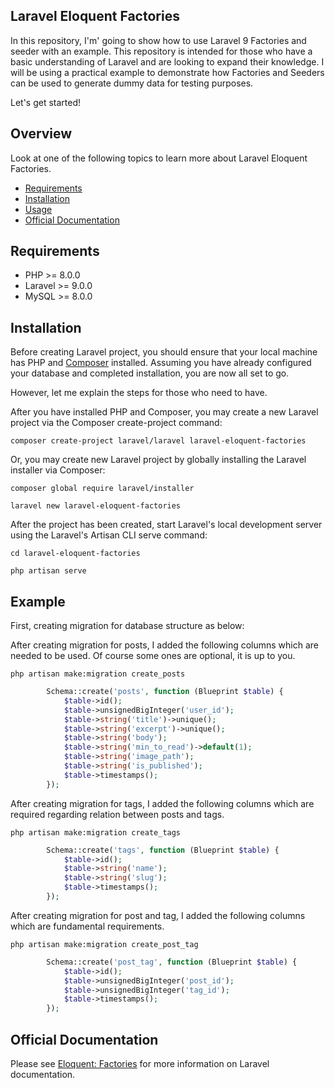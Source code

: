 ## Laravel Eloquent Factories

In this repository, I'm' going to show how to use Laravel 9 Factories and seeder with an example. This repository is intended for those who have a basic understanding of Laravel and are looking to expand their knowledge. I will be using a practical example to demonstrate how Factories and Seeders can be used to generate dummy data for testing purposes.

Let's get started!

## Overview

Look at one of the following topics to learn more about Laravel Eloquent Factories.

* [Requirements](#requirements)
* [Installation](#installation)
* [Usage](#usage)
* [Official Documentation](#official-documentation)


## Requirements
- PHP >= 8.0.0
- Laravel >= 9.0.0
- MySQL  >= 8.0.0

## Installation

Before creating Laravel project, you should ensure that your local machine has PHP and [Composer](https://getcomposer.org/) installed. Assuming you have already configured your database and completed installation, you are now all set to go.

However, let me explain the steps for those who need to have.

After you have installed PHP and Composer, you may create a new Laravel project via the Composer create-project command:

```shell
composer create-project laravel/laravel laravel-eloquent-factories
```

Or, you may create new Laravel project by globally installing the Laravel installer via Composer:

```shell
composer global require laravel/installer

laravel new laravel-eloquent-factories
```

After the project has been created, start Laravel's local development server using the Laravel's Artisan CLI serve command:

```shell
cd laravel-eloquent-factories

php artisan serve
```

## Example

First, creating migration for database structure as below:

After creating migration for posts, I added the following columns which are needed to be used. Of course some ones are optional, it is up to you.

```shell
php artisan make:migration create_posts
```

```php
        Schema::create('posts', function (Blueprint $table) {
            $table->id();
            $table->unsignedBigInteger('user_id');
            $table->string('title')->unique();
            $table->string('excerpt')->unique();
            $table->string('body');
            $table->string('min_to_read')->default(1);
            $table->string('image_path');
            $table->string('is_published');
            $table->timestamps();
        });
```

After creating migration for tags, I added the following columns which are required regarding relation between posts and tags.

```shell
php artisan make:migration create_tags
```

```php
        Schema::create('tags', function (Blueprint $table) {
            $table->id();
            $table->string('name');
            $table->string('slug');
            $table->timestamps();
        });
```

After creating migration for post and tag, I added the following columns which are fundamental requirements.

```shell
php artisan make:migration create_post_tag
```

```php
        Schema::create('post_tag', function (Blueprint $table) {
            $table->id();
            $table->unsignedBigInteger('post_id');
            $table->unsignedBigInteger('tag_id');
            $table->timestamps();
        });
```
## Official Documentation

Please see [Eloquent: Factories](https://laravel.com/docs/9.x/eloquent-factories) for more information on Laravel documentation.
